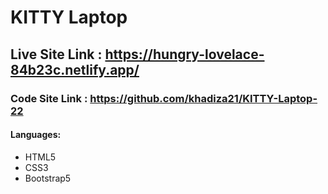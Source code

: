 # KITTY Laptop

## Live Site Link : https://hungry-lovelace-84b23c.netlify.app/

### Code Site Link : https://github.com/khadiza21/KITTY-Laptop-22

#### Languages:

- HTML5
- CSS3
- Bootstrap5
